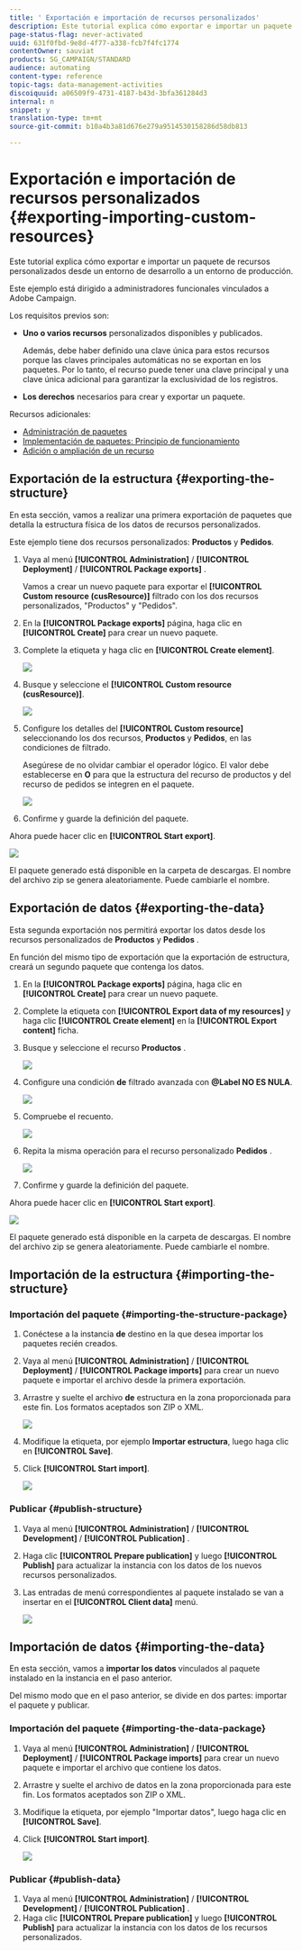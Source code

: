 ```yaml
---
title: ' Exportación e importación de recursos personalizados'
description: Este tutorial explica cómo exportar e importar un paquete de recursos personalizados.
page-status-flag: never-activated
uuid: 631f0fbd-9e8d-4f77-a338-fcb7f4fc1774
contentOwner: sauviat
products: SG_CAMPAIGN/STANDARD
audience: automating
content-type: reference
topic-tags: data-management-activities
discoiquuid: a06509f9-4731-4187-b43d-3bfa361284d3
internal: n
snippet: y
translation-type: tm+mt
source-git-commit: b10a4b3a81d676e279a9514530158286d58db813

---
```



# Exportación e importación de recursos personalizados {#exporting-importing-custom-resources}

Este tutorial explica cómo exportar e importar un paquete de recursos personalizados desde un entorno de desarrollo a un entorno de producción.

Este ejemplo está dirigido a administradores funcionales vinculados a Adobe Campaign.

Los requisitos previos son:

* **Uno o varios recursos** personalizados disponibles y publicados.

   Además, debe haber definido una clave única para estos recursos porque las claves principales automáticas no se exportan en los paquetes. Por lo tanto, el recurso puede tener una clave principal y una clave única adicional para garantizar la exclusividad de los registros.
* **Los derechos** necesarios para crear y exportar un paquete.

Recursos adicionales:

* [Administración de paquetes](../../automating/using/managing-packages.md)
* [Implementación de paquetes: Principio de funcionamiento](../../developing/using/data-model-concepts.md)
* [Adición o ampliación de un recurso](../../developing/using/key-steps-to-add-a-resource.md)

##  Exportación de la estructura {#exporting-the-structure}

En esta sección, vamos a realizar una primera exportación de paquetes que detalla la estructura física de los datos de recursos personalizados.

Este ejemplo tiene dos recursos personalizados: **Productos** y **Pedidos**.

1. Vaya al menú **[!UICONTROL Administration]** / **[!UICONTROL Deployment]** / **[!UICONTROL Package exports]** .

   Vamos a crear un nuevo paquete para exportar el **[!UICONTROL Custom resource (cusResource)]** filtrado con los dos recursos personalizados, "Productos" y "Pedidos".

1. En la **[!UICONTROL Package exports]** página, haga clic en **[!UICONTROL Create]** para crear un nuevo paquete.
1. Complete la etiqueta y haga clic en **[!UICONTROL Create element]**.

   ![](assets/cusresources_export1.png)

1. Busque y seleccione el **[!UICONTROL Custom resource (cusResource)]**.

   ![](assets/cusresources_export2.png)

1. Configure los detalles del **[!UICONTROL Custom resource]** seleccionando los dos recursos, **Productos** y **Pedidos**, en las condiciones de filtrado.

   Asegúrese de no olvidar cambiar el operador lógico. El valor debe establecerse en **O** para que la estructura del recurso de productos y del recurso de pedidos se integren en el paquete.

   ![](assets/cusresources_export3.png)

1. Confirme y guarde la definición del paquete.

Ahora puede hacer clic en **[!UICONTROL Start export]**.

![](assets/cusresources_export4.png)

El paquete generado está disponible en la carpeta de descargas. El nombre del archivo zip se genera aleatoriamente. Puede cambiarle el nombre.

## Exportación de datos {#exporting-the-data}

Esta segunda exportación nos permitirá exportar los datos desde los recursos personalizados de **Productos** y **Pedidos** .

En función del mismo tipo de exportación que la exportación de estructura, creará un segundo paquete que contenga los datos.

1. En la **[!UICONTROL Package exports]** página, haga clic en **[!UICONTROL Create]** para crear un nuevo paquete.
1. Complete la etiqueta con **[!UICONTROL Export data of my resources]** y haga clic **[!UICONTROL Create element]** en la **[!UICONTROL Export content]** ficha.
1. Busque y seleccione el recurso **Productos** .

   ![](assets/cusresources_exportdata1.png)

1. Configure una condición **de** filtrado avanzada con **@Label NO ES NULA**.

   ![](assets/cusresources_exportdata2.png)

1. Compruebe el recuento.

   ![](assets/cusresources_exportdata3.png)

1. Repita la misma operación para el recurso personalizado **Pedidos** .

   ![](assets/cusresources_exportdata4.png)

1. Confirme y guarde la definición del paquete.

Ahora puede hacer clic en **[!UICONTROL Start export]**.

![](assets/cusresources_exportdata5.png)

El paquete generado está disponible en la carpeta de descargas. El nombre del archivo zip se genera aleatoriamente. Puede cambiarle el nombre.

## Importación de la estructura {#importing-the-structure}

### Importación del paquete {#importing-the-structure-package}

1. Conéctese a la instancia **de** destino en la que desea importar los paquetes recién creados.
1. Vaya al menú **[!UICONTROL Administration]** / **[!UICONTROL Deployment]** / **[!UICONTROL Package imports]** para crear un nuevo paquete e importar el archivo desde la primera exportación.
1. Arrastre y suelte el archivo **de** estructura en la zona proporcionada para este fin. Los formatos aceptados son ZIP o XML.

   ![](assets/cusresources_import2.png)

1. Modifique la etiqueta, por ejemplo **Importar estructura**, luego haga clic en **[!UICONTROL Save]**.
1. Click **[!UICONTROL Start import]**.

   ![](assets/cusresources_import3.png)

### Publicar {#publish-structure}

1. Vaya al menú **[!UICONTROL Administration]** / **[!UICONTROL Development]** / **[!UICONTROL Publication]** .
1. Haga clic **[!UICONTROL Prepare publication]** y luego **[!UICONTROL Publish]** para actualizar la instancia con los datos de los nuevos recursos personalizados.
1. Las entradas de menú correspondientes al paquete instalado se van a insertar en el **[!UICONTROL Client data]** menú.

   ![](assets/cusresources_import1.png)

## Importación de datos {#importing-the-data}

En esta sección, vamos a **importar los datos** vinculados al paquete instalado en la instancia en el paso anterior.

Del mismo modo que en el paso anterior, se divide en dos partes: importar el paquete y publicar.

### Importación del paquete {#importing-the-data-package}

1. Vaya al menú **[!UICONTROL Administration]** / **[!UICONTROL Deployment]** / **[!UICONTROL Package imports]** para crear un nuevo paquete e importar el archivo que contiene los datos.
1. Arrastre y suelte el archivo de datos en la zona proporcionada para este fin. Los formatos aceptados son ZIP o XML.
1. Modifique la etiqueta, por ejemplo "Importar datos", luego haga clic en **[!UICONTROL Save]**.
1. Click **[!UICONTROL Start import]**.

   ![](assets/cusresources_importdata.png)

### Publicar {#publish-data}

1. Vaya al menú **[!UICONTROL Administration]** / **[!UICONTROL Development]** / **[!UICONTROL Publication]** .
1. Haga clic **[!UICONTROL Prepare publication]** y luego **[!UICONTROL Publish]** para actualizar la instancia con los datos de los recursos personalizados.
